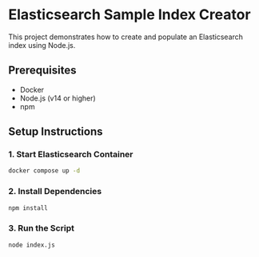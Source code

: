 # Elasticsearch Sample Index Creator

This project demonstrates how to create and populate an Elasticsearch index using Node.js.

## Prerequisites

- Docker
- Node.js (v14 or higher)
- npm

## Setup Instructions

### 1. Start Elasticsearch Container

```bash
docker compose up -d
```

### 2. Install Dependencies
```bash
npm install
```
### 3. Run the Script
```bash
node index.js
```
